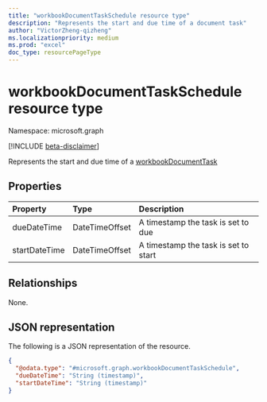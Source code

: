 ```yaml
---
title: "workbookDocumentTaskSchedule resource type"
description: "Represents the start and due time of a document task"
author: "VictorZheng-qizheng"
ms.localizationpriority: medium
ms.prod: "excel"
doc_type: resourcePageType
---
```


# workbookDocumentTaskSchedule resource type

Namespace: microsoft.graph

[!INCLUDE [beta-disclaimer](../../includes/beta-disclaimer.md)]

Represents the start and due time of a [workbookDocumentTask](workbookdocumenttask.md)

## Properties
|Property|Type|Description|
|:---|:---|:---|
|dueDateTime|DateTimeOffset|A timestamp the task is set to due|
|startDateTime|DateTimeOffset|A timestamp the task is set to start|

## Relationships
None.

## JSON representation
The following is a JSON representation of the resource.
<!-- {
  "blockType": "resource",
  "@odata.type": "microsoft.graph.workbookDocumentTaskSchedule"
}
-->
``` json
{
  "@odata.type": "#microsoft.graph.workbookDocumentTaskSchedule",
  "dueDateTime": "String (timestamp)",
  "startDateTime": "String (timestamp)"
}
```

